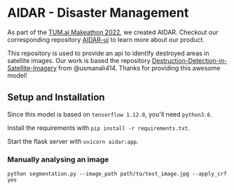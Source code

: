 # AIDAR - Disaster Management

As part of the [TUM.ai Makeathon 2022](https://makeathon.tum-ai.com/), we created AIDAR. Checkout our corresponding repository [AIDAR-ui](https://github.com/jacob271/AIDAR-ui) to learn more about our product.

This repository is used to provide an api to identify destroyed areas in satellite images. Our work is based the repository [Destruction-Detection-in-Satellite-Imagery](https://github.com/usmanali414/Destruction-Detection-in-Satellite-Imagery) from @usmanali414. Thanks for providing this awesome model!

## Setup and Installation

Since this model is based on `tensorflow 1.12.0`, you'll need `python3.6`.

Install the requirements with `pip install -r requirements.txt`.

Start the flask server with `uvicorn aidar:app`.

### Manually analysing an image

`python segmentation.py --image_path path/to/test_image.jpg --apply_crf yes`

